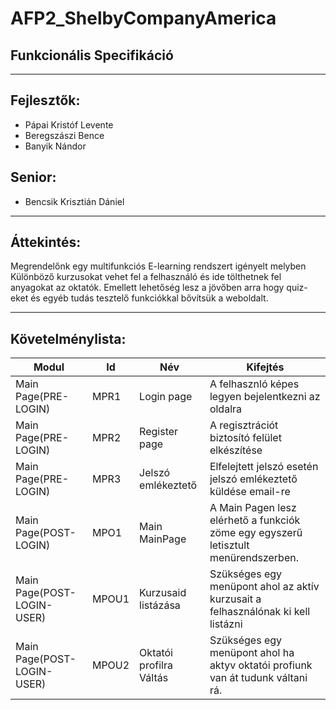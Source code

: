 # AFP2_ShelbyCompanyAmerica
## Funkcionális Specifikáció
------------------------------
## Fejlesztők:
  - Pápai Kristóf Levente
  - Beregszászi Bence
  - Banyik Nándor
## Senior:
  - Bencsik Krisztián Dániel
------------------------------
## Áttekintés:
Megrendelőnk egy multifunkciós E-learning rendszert igényelt melyben Különböző kurzusokat vehet fel a felhasználó és ide tölthetnek fel anyagokat az oktatók. Emellett lehetőség lesz a jövőben arra hogy quiz-eket és egyéb tudás tesztelő funkciókkal bővítsük a weboldalt.

------------------------------

## Követelménylista:
| Modul  | Id | Név | Kifejtés |
| ------------- | ------------- | ------------- | -------------|
| Main Page(PRE-LOGIN) | MPR1  | Login page | A felhasznló képes legyen bejelentkezni az oldalra |
| Main Page(PRE-LOGIN) | MPR2  | Register page | A regisztrációt biztosító felület elkészítése |
| Main Page(PRE-LOGIN) | MPR3  | Jelszó emlékeztető | Elfelejtett jelszó esetén jelszó emlékeztető küldése email-re |
| Main Page(POST-LOGIN) | MPO1  | Main MainPage | A Main Pagen lesz elérhető a funkciók zöme egy egyszerű letisztult menürendszerben. |
| Main Page(POST-LOGIN-USER)  | MPOU1  | Kurzusaid listázása | Szükséges egy menüpont ahol az aktív kurzusait a felhasználónak ki kell listázni |
| Main Page(POST-LOGIN-USER)  | MPOU2  | Oktatói profilra Váltás | Szükséges egy menüpont ahol ha aktyv oktatói profiunk van át tudunk váltani rá. |
